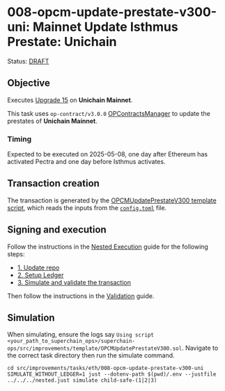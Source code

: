 # 008-opcm-update-prestate-v300-uni: Mainnet Update Isthmus Prestate: Unichain

Status: [DRAFT]()

## Objective

Executes [Upgrade 15](https://gov.optimism.io/t/upgrade-proposal-15-isthmus-hard-fork/9804) on **Unichain Mainnet**.

This task uses `op-contract/v3.0.0` [OPContractsManager](https://github.com/ethereum-optimism/optimism/blob/op-contracts/v3.0.0-rc.2/packages/contracts-bedrock/src/L1/OPContractsManager.sol) to update the prestates of **Unichain Mainnet**.

### Timing

Expected to be executed on 2025-05-08, one day after Ethereum has activated Pectra and one day before Isthmus activates.

## Transaction creation

The transaction is generated by the [OPCMUpdatePrestateV300 template script](../../../template/OPCMUpdatePrestateV300.sol),
which reads the inputs from the [`config.toml`](./config.toml) file.

## Signing and execution

Follow the instructions in the [Nested Execution](../../../NESTED.md) guide for the following steps:

- [1. Update repo](../../../NESTED.md#1-update-repo)
- [2. Setup Ledger](../../../NESTED.md#2-setup-ledger)
- [3. Simulate and validate the transaction](../../../NESTED.md#3-simulate-and-validate-the-transaction)

Then follow the instructions in the [Validation](./VALIDATION.md) guide.

## Simulation

When simulating, ensure the logs say `Using script <your_path_to_superchain_ops>/superchain-ops/src/improvements/template/OPCMUpdatePrestateV300.sol`.
Navigate to the correct task directory then run the simulate command.
```
cd src/improvements/tasks/eth/008-opcm-update-prestate-v300-uni
SIMULATE_WITHOUT_LEDGER=1 just --dotenv-path $(pwd)/.env --justfile ../../../nested.just simulate child-safe-(1|2|3)
```

